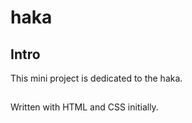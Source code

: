 # haka

## Intro
This mini project is dedicated to the haka.

##
Written with HTML and CSS initially.